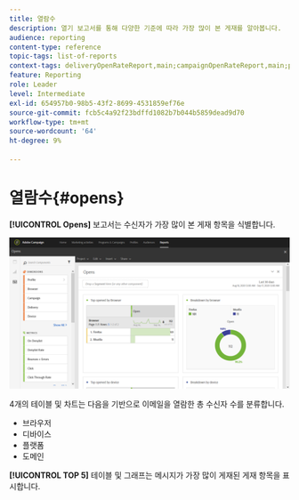 ```yaml
---
title: 열람수
description: 열기 보고서를 통해 다양한 기준에 따라 가장 많이 본 게재를 알아봅니다.
audience: reporting
content-type: reference
topic-tags: list-of-reports
context-tags: deliveryOpenRateReport,main;campaignOpenRateReport,main;programOpenRateReport,main
feature: Reporting
role: Leader
level: Intermediate
exl-id: 654957b0-98b5-43f2-8699-4531859ef76e
source-git-commit: fcb5c4a92f23bdffd1082b7b044b5859dead9d70
workflow-type: tm+mt
source-wordcount: '64'
ht-degree: 9%

---
```


# 열람수{#opens}

**[!UICONTROL Opens]** 보고서는 수신자가 가장 많이 본 게재 항목을 식별합니다.

![](assets/delivery_reports_opens.png)

4개의 테이블 및 차트는 다음을 기반으로 이메일을 열람한 총 수신자 수를 분류합니다.

* 브라우저
* 디바이스
* 플랫폼
* 도메인

**[!UICONTROL TOP 5]** 테이블 및 그래프는 메시지가 가장 많이 게재된 게재 항목을 표시합니다.
